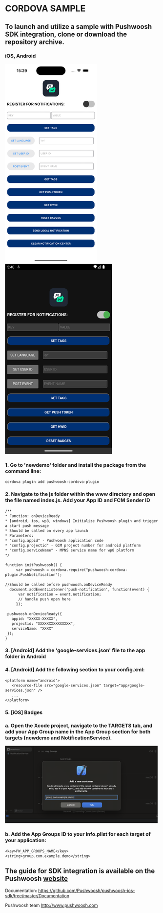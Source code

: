 # CORDOVA SAMPLE 

## To launch and utilize a sample with Pushwoosh SDK integration, clone or download the repository archive.

### iOS, Android
 <img src="https://github.com/Pushwoosh/pushwoosh-cordova-sample/blob/main/Screenshots/iOS.png" alt="Alt text" width="300"> <img src="https://github.com/Pushwoosh/pushwoosh-cordova-sample/blob/main/Screenshots/Android.png" alt="Alt text" width="350"> 

### 1. Go to 'newdemo' folder and install the package from the command line:

```
cordova plugin add pushwoosh-cordova-plugin
```

### 2. Navigate to the js folder within the www directory and open the file named index.js. Add your App ID and FCM Sender ID

```
/**
* Function: onDeviceReady
* [android, ios, wp8, windows] Initialize Pushwoosh plugin and trigger a start push message
* Should be called on every app launch
* Parameters:
* "config.appid" - Pushwoosh application code
* "config.projectid" - GCM project number for android platform
* "config.serviceName" - MPNS service name for wp8 platform
*/

function initPushwoosh() {
	 var pushwoosh = cordova.require("pushwoosh-cordova-plugin.PushNotification");

//Should be called before pushwoosh.onDeviceReady
  document.addEventListener('push-notification', function(event) {
      var notification = event.notification;
      // handle push open here
	 });

 pushwoosh.onDeviceReady({        
   appid: "XXXXX-XXXXX",
   projectid: "XXXXXXXXXXXXXXX",
   serviceName: "XXXX"
 });
}
```

### 3. [Android] Add the 'google-services.json' file to the app folder in Android 

### 4. [Android] Add the following section to your config.xml:

```
<platform name="android">
   <resource-file src="google-services.json" target="app/google-services.json" />
   ...
</platform>

```

### 5. [iOS] Badges

### a. Open the Xcode project, navigate to the TARGETS tab, and add your App Group name in the App Group section for both targets (newdemo and NotificationService).

<img src="https://github.com/Pushwoosh/pushwoosh-cordova-sample/blob/main/Screenshots/xcode_1.png" alt="Alt text" width="500">

### b. Add the App Groups ID to your info.plist for each target of your application:

```
<key>PW_APP_GROUPS_NAME</key>
<string>group.com.example.demo</string>

```

## The guide for SDK integration is available on the Pushwoosh [website](https://docs.pushwoosh.com/platform-docs/pushwoosh-sdk/cross-platform-frameworks/cordova/integrating-cordova-plugin)

Documentation:
https://github.com/Pushwoosh/pushwoosh-ios-sdk/tree/master/Documentation

Pushwoosh team
http://www.pushwoosh.com

